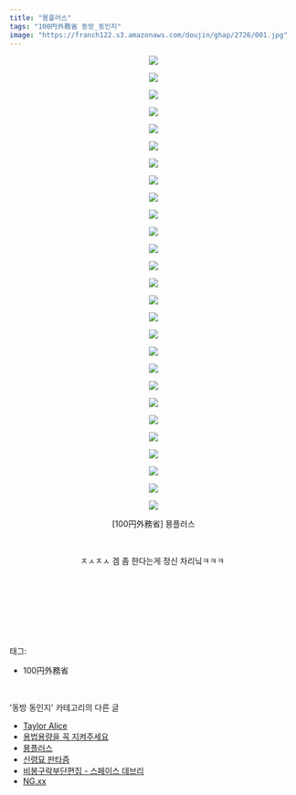 ```yaml
---
title: "묭플러스"
tags: "100円外務省 동방_동인지"
image: "https://franch122.s3.amazonaws.com/doujin/ghap/2726/001.jpg"
---
```

<div class="article">
<p style="text-align: center; clear: none; float: none;"><img src="{{ site.imgserver4 }}/ghap/2726/001.jpg"/></p>
<p style="text-align: center; clear: none; float: none;"><img src="{{ site.imgserver4 }}/ghap/2726/002.jpg"/></p>
<p style="text-align: center; clear: none; float: none;"><img src="{{ site.imgserver4 }}/ghap/2726/003.jpg"/></p>
<p style="text-align: center; clear: none; float: none;"><img src="{{ site.imgserver4 }}/ghap/2726/004.jpg"/></p>
<p style="text-align: center; clear: none; float: none;"><img src="{{ site.imgserver4 }}/ghap/2726/005.jpg"/></p>
<p style="text-align: center; clear: none; float: none;"><img src="{{ site.imgserver4 }}/ghap/2726/006.jpg"/></p>
<p style="text-align: center; clear: none; float: none;"><img src="{{ site.imgserver4 }}/ghap/2726/007.jpg"/></p>
<p style="text-align: center; clear: none; float: none;"><img src="{{ site.imgserver4 }}/ghap/2726/008.jpg"/></p>
<p style="text-align: center; clear: none; float: none;"><img src="{{ site.imgserver4 }}/ghap/2726/009.jpg"/></p>
<p style="text-align: center; clear: none; float: none;"><img src="{{ site.imgserver4 }}/ghap/2726/010.jpg"/></p>
<p style="text-align: center; clear: none; float: none;"><img src="{{ site.imgserver4 }}/ghap/2726/011.jpg"/></p>
<p style="text-align: center; clear: none; float: none;"><img src="{{ site.imgserver4 }}/ghap/2726/012.jpg"/></p>
<p style="text-align: center; clear: none; float: none;"><img src="{{ site.imgserver4 }}/ghap/2726/013.jpg"/></p>
<p style="text-align: center; clear: none; float: none;"><img src="{{ site.imgserver4 }}/ghap/2726/014.jpg"/></p>
<p style="text-align: center; clear: none; float: none;"><img src="{{ site.imgserver4 }}/ghap/2726/015.jpg"/></p>
<p style="text-align: center; clear: none; float: none;"><img src="{{ site.imgserver4 }}/ghap/2726/016.jpg"/></p>
<p style="text-align: center; clear: none; float: none;"><img src="{{ site.imgserver4 }}/ghap/2726/017.jpg"/></p>
<p style="text-align: center; clear: none; float: none;"><img src="{{ site.imgserver4 }}/ghap/2726/018.jpg"/></p>
<p style="text-align: center; clear: none; float: none;"><img src="{{ site.imgserver4 }}/ghap/2726/019.jpg"/></p>
<p style="text-align: center; clear: none; float: none;"><img src="{{ site.imgserver4 }}/ghap/2726/020.jpg"/></p>
<p style="text-align: center; clear: none; float: none;"><img src="{{ site.imgserver4 }}/ghap/2726/021.jpg"/></p>
<p style="text-align: center; clear: none; float: none;"><img src="{{ site.imgserver4 }}/ghap/2726/022.jpg"/></p>
<p style="text-align: center; clear: none; float: none;"><img src="{{ site.imgserver4 }}/ghap/2726/023.jpg"/></p>
<p style="text-align: center; clear: none; float: none;"><img src="{{ site.imgserver4 }}/ghap/2726/024.jpg"/></p>
<p style="text-align: center; clear: none; float: none;"><img src="{{ site.imgserver4 }}/ghap/2726/025.jpg"/></p>
<p style="text-align: center; clear: none; float: none;"><img src="{{ site.imgserver4 }}/ghap/2726/026.jpg"/></p>
<p style="text-align: center; clear: none; float: none;"><img src="{{ site.imgserver4 }}/ghap/2726/027.jpg"/></p>
<p style="text-align: center; clear: none; float: none;">[100円外務省] 묭플러스</p>
<p style="text-align: center; clear: none; float: none;"><br/></p>
<p style="text-align: center; clear: none; float: none;">ㅈㅅㅈㅅ 겜 좀 한다는게 정신 차리닠ㅋㅋㅋ </p>
<p style="text-align: center; clear: none; float: none;"><br/></p>
<p style="text-align: center; clear: none; float: none;"><br/></p>
<p><br/></p>
</div><br/>
<div class="tagTrail">
<p>태그: </p>
<ul>
<li>100円外務省</li>
</ul>
</div><br/>
<div class="another">
<p>'동방 동인지' 카테고리의 다른 글</p>
<ul>
<li><a href="/ghap_2728">Taylor Alice</a></li>
<li><a href="/ghap_2727">용법용량을 꼭 지켜주세요</a></li>
<li><a href="/ghap_2726">묭플러스</a></li>
<li><a href="/ghap_2720">신령묘 판타즘</a></li>
<li><a href="/ghap_2719">비봉구락부단편집 - 스페이스 데브리</a></li>
<li><a href="/ghap_2718">NG.xx</a></li>
</ul>
</div><br/>
<div class="cb_module cb_fluid">
<div class="cb_wrt cb_profile">
</div><!-- commentList close -->
</div><br/>
